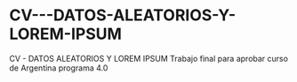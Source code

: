 # CV---DATOS-ALEATORIOS-Y-LOREM-IPSUM
CV - DATOS ALEATORIOS Y LOREM IPSUM
Trabajo final para aprobar curso de Argentina programa 4.0

